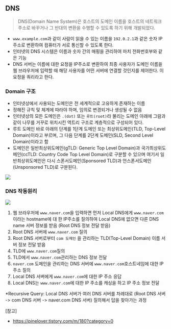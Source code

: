 ## DNS

> DNS(Domain Name System)은 호스트의 도메인 이름을 호스트의 네트워크 주소로 바꾸거나 그 반대의 변환을 수행할 수 있도록 하기 위해 개발되었다.

- `www.example.com`과 같이 사람이 읽을 수 있는 이름을 `192.0.2.1`과 같은 숫자 IP 주소로 변환하여 컴퓨터가 서로 통신할 수 있도록 한다.
- 인터넷의 DNS 시스템은 이름과 숫자 간의 매핑을 관리하여 마치 전화번호부와 같은 기능
- DNS 서버는 이름에 대한 요청을 IP주소로 변환하여 최종 사용자가 도메인 이름을 웹 브라우저에 입력할 때 해당 사용자를 어떤 서버에 연결할 것인지를 제어한다. 이 요청을 쿼리라고 한다.

### Domain 구조

- 인터넷상에서 사용되는 도메인은 전 세계적으로 고유하게 존재하는 이름
- 정해진 규칙 및 체계에 따라야 하며, 임의로 변경되거나 생성될 수 없음
- 인터넷상의 모든 도메인은 `.(dot)` 또는 `루트(root)`라 불리는 도메인 아래에 그람과 같이 나무를 거꾸로 위치시킨 역트리 구조로 계층적으로 구성되어 있다.
- 루트 도메인 바로 아래의 단계를 1단계 도메인 또는 최상위도메인(TLD, Top-Level Domain)이라고 부르며, 그 다음 단계를 2단계 도메인(SLD, Second Level Domain)이라고 함
- 도메인은 일반최상위도메인(gTLD: Generic Top Level Domain)과 국가최상위도메인(ccTLD: Country Code Top Level Domain)로 구분할 수 있으며 여기서 일반최상위도메인은 다시 스폰서도메인(Sponsored TLD)과 언스폰서도메인(Unsponsored TLD)로 구분된다.

![](https://img1.daumcdn.net/thumb/R1280x0/?scode=mtistory2&fname=https%3A%2F%2Fblog.kakaocdn.net%2Fdn%2FcgbedZ%2FbtqDcys1quP%2FLxsyP81Uw67vK6YeKtjNEK%2Fimg.png)

### DNS 작동원리

![](https://img1.daumcdn.net/thumb/R1280x0/?scode=mtistory2&fname=https%3A%2F%2Fblog.kakaocdn.net%2Fdn%2Fuhbu7%2FbtqDdG49oE7%2F5wIVgki8Uq7JVl9wBVAP10%2Fimg.png)


1. 웹 브라우저에 `www.naver.com`을 입력하면 먼저 Local DNS에게 `www.naver.com`이라는 hostname에 대 한 IP주소를 질의하여 Local DNS에 없으면 다른 DNS name 서버 정보를 받음 (Root DNS 정보 전달 받음)
2. Root DNS 서버에 `www.naver.com` 질의
3. Root DNS 서버로부터 `com 도메인` 을 관리하는 TLD(Top-Level Domain) 이름 서버 정보 전달 받음
4. TLD에 `www.naver.com`질의
5. TLD에서 `www.naver.com`관리하는 DNS 정보 전달
6. `naver.com` 도메인을 관리하는 DNS 서버에 `www.naver.com`호스트네임에 대한 IP 주소 질의
7. Local DNS 서버에게 `www.naver.com`에 대한 IP 주소 응답
8. Local DNS는 `www.naver.com`에 대한 IP 주소를 캐싱을 하고 IP 주소 정보 전달



*Recursive Query: Local DNS 서버가 여러 DNS 서버를 차례대로 (Root DNS 서버 -> com DNS 서버 -> naver.com DNS 서버) 질의해서 답을 찾아가는 과정



[참고]

- https://pinelover.tistory.com/m/180?category=0